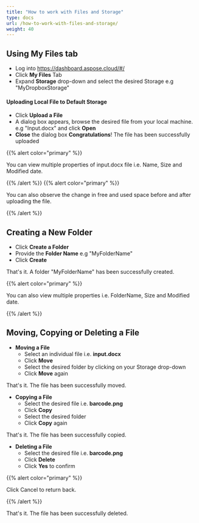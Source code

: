 ```yaml
---
title: "How to work with Files and Storage"
type: docs
url: /how-to-work-with-files-and-storage/
weight: 40
---
```


## **Using My Files tab**
- Log into <https://dashboard.aspose.cloud/#/>
- Click **My Files** Tab
- Expand **Storage** drop-down and select the desired Storage e.g "MyDropboxStorage"
#### **Uploading Local File to Default Storage**
- Click **Upload a File**
- A dialog box appears, browse the desired file from your local machine. e.g "Input.docx" and click **Open**
- **Close** the dialog box
  **Congratulations**! The file has been successfully uploaded

{{% alert color="primary" %}} 

You can view multiple properties of input.docx file i.e. Name, Size and Modified date.

{{% /alert %}} {{% alert color="primary" %}} 

You can also observe the change in free and used space before and after uploading the file.

{{% /alert %}}
## **Creating a New Folder**


- Click **Create a Folder**
- Provide the **Folder Name** e.g "MyFolderName"
- Click **Create**

That's it. A folder "MyFolderName" has been successfully created.

{{% alert color="primary" %}} 

You can also view multiple properties i.e. FolderName, Size and Modified date.

{{% /alert %}}
## **Moving, Copying or Deleting a File**


- **Moving a File**
  - Select an individual file i.e. **input.docx**
  - Click **Move**
  - Select the desired folder by clicking on your Storage drop-down
  - Click **Move** again

That's it. The file has been successfully moved.

- **Copying a File**
  - Select the desired file i.e. **barcode.png**
  - Click **Copy**
  - Select the desired folder
  - Click **Copy** again

That's it. The file has been successfully copied.

- **Deleting a File**
  - Select the desired file i.e. **barcode.png**
  - Click **Delete**
  - Click **Yes** to confirm

{{% alert color="primary" %}} 

Click Cancel to return back.

{{% /alert %}}

That's it. The file has been successfully deleted.
